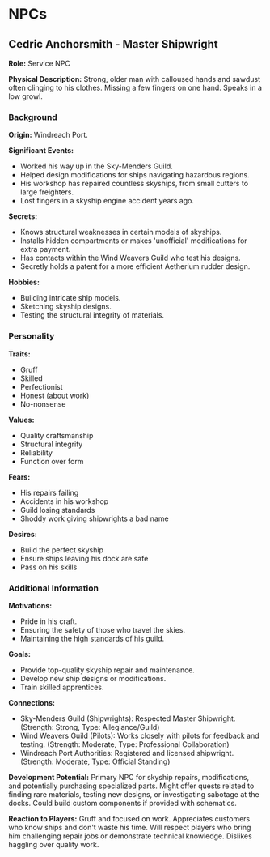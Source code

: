 # NPCs

## Cedric Anchorsmith - Master Shipwright

**Role:** Service NPC

**Physical Description:** Strong, older man with calloused hands and sawdust often clinging to his clothes. Missing a few fingers on one hand. Speaks in a low growl.

### Background

**Origin:** Windreach Port.

**Significant Events:**
- Worked his way up in the Sky-Menders Guild.
- Helped design modifications for ships navigating hazardous regions.
- His workshop has repaired countless skyships, from small cutters to large freighters.
- Lost fingers in a skyship engine accident years ago.

**Secrets:**
- Knows structural weaknesses in certain models of skyships.
- Installs hidden compartments or makes 'unofficial' modifications for extra payment.
- Has contacts within the Wind Weavers Guild who test his designs.
- Secretly holds a patent for a more efficient Aetherium rudder design.

**Hobbies:**
- Building intricate ship models.
- Sketching skyship designs.
- Testing the structural integrity of materials.

### Personality

**Traits:**
- Gruff
- Skilled
- Perfectionist
- Honest (about work)
- No-nonsense

**Values:**
- Quality craftsmanship
- Structural integrity
- Reliability
- Function over form

**Fears:**
- His repairs failing
- Accidents in his workshop
- Guild losing standards
- Shoddy work giving shipwrights a bad name

**Desires:**
- Build the perfect skyship
- Ensure ships leaving his dock are safe
- Pass on his skills

### Additional Information

**Motivations:**
- Pride in his craft.
- Ensuring the safety of those who travel the skies.
- Maintaining the high standards of his guild.

**Goals:**
- Provide top-quality skyship repair and maintenance.
- Develop new ship designs or modifications.
- Train skilled apprentices.

**Connections:**
- Sky-Menders Guild (Shipwrights): Respected Master Shipwright. (Strength: Strong, Type: Allegiance/Guild)
- Wind Weavers Guild (Pilots): Works closely with pilots for feedback and testing. (Strength: Moderate, Type: Professional Collaboration)
- Windreach Port Authorities: Registered and licensed shipwright. (Strength: Moderate, Type: Official Standing)

**Development Potential:** Primary NPC for skyship repairs, modifications, and potentially purchasing specialized parts. Might offer quests related to finding rare materials, testing new designs, or investigating sabotage at the docks. Could build custom components if provided with schematics.

**Reaction to Players:** Gruff and focused on work. Appreciates customers who know ships and don't waste his time. Will respect players who bring him challenging repair jobs or demonstrate technical knowledge. Dislikes haggling over quality work.